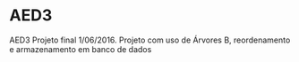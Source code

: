 # AED3
AED3 Projeto final 1/06/2016. Projeto com uso de Árvores B, reordenamento e armazenamento em banco de dados
